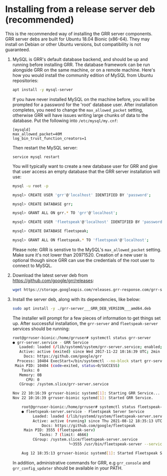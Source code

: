 # Installing from a release server deb (recommended)

This is the recommended way of installing the GRR server components. GRR server
debs are built for Ubuntu 18.04 Bionic (x86-64). They may install on Debian or other
Ubuntu versions, but compatibility is not guaranteed.

1. MySQL is GRR's default database backend, and should be up and running
before installing GRR. The database framework can be run alongside GRR on the
same machine, or on a remote machine. Here's how you would install the
community edition of MySQL from Ubuntu repositories:

    ```bash
    apt install -y mysql-server
    ```

    If you have never installed MySQL on the machine before, you will be
    prompted for a password for the 'root' database user. After installation
    completes, you need to change the `max_allowed_packet` setting, otherwise
    GRR will have issues writing large chunks of data to the database. Put
    the following into `/etc/mysql/my.cnf`:
    
    ```
    [mysqld]
    max_allowed_packet=40M
    log_bin_trust_function_creators=1
    ```
    
    Then restart the MySQL server:
    
    ```
    service mysql restart
    ```
    
    You will typically want to create a new database
    user for GRR and give that user access an empty database that
    the GRR server installation will use:

    ```bash
    mysql -u root -p
    ```

    ```bash
    mysql> CREATE USER 'grr'@'localhost' IDENTIFIED BY 'password';

    mysql> CREATE DATABASE grr;

    mysql> GRANT ALL ON grr.* TO 'grr'@'localhost';

    mysql> CREATE USER 'fleetspeak'@'localhost' IDENTIFIED BY 'password';

    mysql> CREATE DATABASE fleetspeak;

    mysql> GRANT ALL ON fleetspeak.* TO 'fleetspeak'@'localhost';
    ```
    Please note: GRR is senstive to the MySQL's `max_allowed_packet` setting.
    Make sure it's not lower than 20971520. Creation of a new user is optional
    though since GRR can use the credentials of the root user to connect to
    MySQL.

2. Download the latest server deb from <https://github.com/google/grr/releases>:

    ```bash
    wget https://storage.googleapis.com/releases.grr-response.com/grr-server___GRR_DEB_VERSION___amd64.deb
    ```

3. Install the server deb, along with its dependencies, like below:

    ```bash
    sudo apt install -y ./grr-server___GRR_DEB_VERSION___amd64.deb
    ```

    The installer will prompt for a few pieces of information to get things set up.
    After successful installation, the `grr-server` and `fleetspeak-server` services should be running:

    ```bash
    root@grruser-bionic:/home/grruser# systemctl status grr-server
    ● grr-server.service - GRR Service
       Loaded: loaded (/lib/systemd/system/grr-server.service; enabled; vendor preset: enabled)
       Active: active (exited) since Wed 2017-11-22 10:16:39 UTC; 2min 51s ago
         Docs: https://github.com/google/grr
      Process: 10404 ExecStart=/bin/systemctl --no-block start grr-server@admin_ui.service grr-server@frontend.service grr-server@worker.service grr-server@worker2.service (code=exited, status=0/SUCCESS)
     Main PID: 10404 (code=exited, status=0/SUCCESS)
        Tasks: 0
       Memory: 0B
          CPU: 0
       CGroup: /system.slice/grr-server.service

    Nov 22 10:16:39 grruser-bionic systemd[1]: Starting GRR Service...
    Nov 22 10:16:39 grruser-bionic systemd[1]: Started GRR Service.

		root@grruser-bionic:/home/grruser# systemctl status fleetspeak-server
		● fleetspeak-server.service - Fleetspeak Server Service
			 Loaded: loaded (/lib/systemd/system/fleetspeak-server.service; disabled; vendor preset: enabled)
			 Active: active (running) since Thu 2021-08-12 18:35:13 UTC; 4s ago
				 Docs: https://github.com/google/fleetspeak
		 Main PID: 3555 (fleetspeak-serv)
				Tasks: 7 (limit: 4666)
			 CGroup: /system.slice/fleetspeak-server.service
							 └─3555 /usr/bin/fleetspeak-server --services_config /etc/fleetspeak-server/server.services.config --components_config /etc/fleetspeak-server/server.components.config

		Aug 12 18:35:13 grruser-bionic systemd[1]: Started Fleetspeak Server Service.
    ```

    In addition, administrative commands for GRR, e.g `grr_console` and
    `grr_config_updater` should be available in your PATH.

